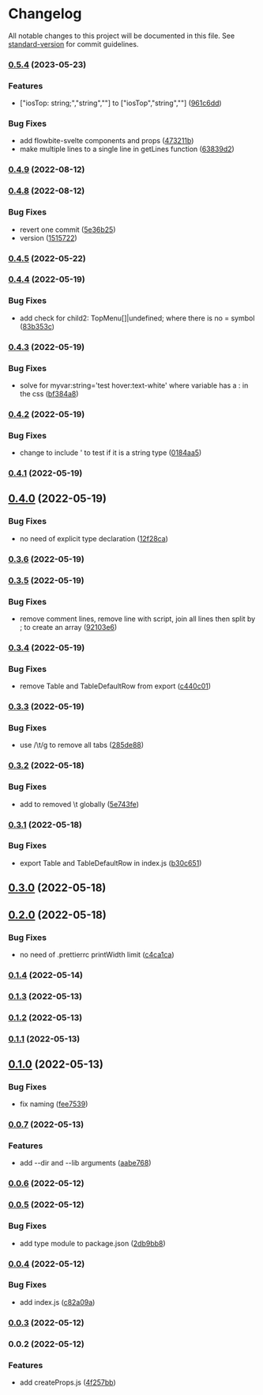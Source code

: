 # Changelog

All notable changes to this project will be documented in this file. See [standard-version](https://github.com/conventional-changelog/standard-version) for commit guidelines.

### [0.5.4](https://github.com/shinokada/createProps/compare/v0.5.3...v0.5.4) (2023-05-23)


### Features

* ["iosTop: string;","string",""] to ["iosTop","string",""] ([961c6dd](https://github.com/shinokada/createProps/commit/961c6dd148a0f9eba6838c73622130f64a268f07))


### Bug Fixes

* add flowbite-svelte components and props ([473211b](https://github.com/shinokada/createProps/commit/473211b4e705f448b85949bf6ea0f10814480a51))
* make multiple lines to a single line in getLines function ([63839d2](https://github.com/shinokada/createProps/commit/63839d29e7fc39dcb4118d9f8116298251553a32))

### [0.4.9](https://github.com/shinokada/createProps/compare/v0.4.8...v0.4.9) (2022-08-12)

### [0.4.8](https://github.com/shinokada/createProps/compare/v0.4.6...v0.4.8) (2022-08-12)

### Bug Fixes

- revert one commit ([5e36b25](https://github.com/shinokada/createProps/commit/5e36b25a4e19e7a3fbbe4047fd1de978c94dbfa8))
- version ([1515722](https://github.com/shinokada/createProps/commit/15157227ff10c7ab32125826b492050d365d3461))

### [0.4.5](https://github.com/shinokada/createProps/compare/v0.4.4...v0.4.5) (2022-05-22)

### [0.4.4](https://github.com/shinokada/createProps/compare/v0.4.3...v0.4.4) (2022-05-19)

### Bug Fixes

- add check for child2: TopMenu[]|undefined; where there is no = symbol ([83b353c](https://github.com/shinokada/createProps/commit/83b353c5f671c69ab9b6487e9a1c4876ebc4189f))

### [0.4.3](https://github.com/shinokada/createProps/compare/v0.4.2...v0.4.3) (2022-05-19)

### Bug Fixes

- solve for myvar:string='test hover:text-white' where variable has a : in the css ([bf384a8](https://github.com/shinokada/createProps/commit/bf384a8c87ef49d2b5f3989c7d9f327205effee3))

### [0.4.2](https://github.com/shinokada/createProps/compare/v0.4.1...v0.4.2) (2022-05-19)

### Bug Fixes

- change to include ' to test if it is a string type ([0184aa5](https://github.com/shinokada/createProps/commit/0184aa5eb35a750667ecf117c5b50528103d3598))

### [0.4.1](https://github.com/shinokada/createProps/compare/v0.4.0...v0.4.1) (2022-05-19)

## [0.4.0](https://github.com/shinokada/createProps/compare/v0.3.6...v0.4.0) (2022-05-19)

### Bug Fixes

- no need of explicit type declaration ([12f28ca](https://github.com/shinokada/createProps/commit/12f28ca7f58066d9329f08970c08a8e1d2f3022b))

### [0.3.6](https://github.com/shinokada/createProps/compare/v0.3.5...v0.3.6) (2022-05-19)

### [0.3.5](https://github.com/shinokada/createProps/compare/v0.3.4...v0.3.5) (2022-05-19)

### Bug Fixes

- remove comment lines, remove line with script, join all lines then split by ; to create an array ([92103e6](https://github.com/shinokada/createProps/commit/92103e652fac426af16430f9293dbb28f28429c8))

### [0.3.4](https://github.com/shinokada/createProps/compare/v0.3.3...v0.3.4) (2022-05-19)

### Bug Fixes

- remove Table and TableDefaultRow from export ([c440c01](https://github.com/shinokada/createProps/commit/c440c016141da2fd6382829a893db59e61e74f14))

### [0.3.3](https://github.com/shinokada/createProps/compare/v0.3.2...v0.3.3) (2022-05-19)

### Bug Fixes

- use /\t/g to remove all tabs ([285de88](https://github.com/shinokada/createProps/commit/285de889fd506c29093b459f0dc91439a9a3398d))

### [0.3.2](https://github.com/shinokada/createProps/compare/v0.3.1...v0.3.2) (2022-05-18)

### Bug Fixes

- add to removed \t globally ([5e743fe](https://github.com/shinokada/createProps/commit/5e743fe3d0c68d4c3e34951d86d02a0a0267f1ff))

### [0.3.1](https://github.com/shinokada/createProps/compare/v0.3.0...v0.3.1) (2022-05-18)

### Bug Fixes

- export Table and TableDefaultRow in index.js ([b30c651](https://github.com/shinokada/createProps/commit/b30c6514201de96926c548583f296abb2c19b5be))

## [0.3.0](https://github.com/shinokada/createProps/compare/v0.2.0...v0.3.0) (2022-05-18)

## [0.2.0](https://github.com/shinokada/createProps/compare/v0.1.4...v0.2.0) (2022-05-18)

### Bug Fixes

- no need of .prettierrc printWidth limit ([c4ca1ca](https://github.com/shinokada/createProps/commit/c4ca1ca61ae482c5962cfb694c1bb85abf627a36))

### [0.1.4](https://github.com/shinokada/createProps/compare/v0.1.3...v0.1.4) (2022-05-14)

### [0.1.3](https://github.com/shinokada/createProps/compare/v0.1.2...v0.1.3) (2022-05-13)

### [0.1.2](https://github.com/shinokada/createProps/compare/v0.1.1...v0.1.2) (2022-05-13)

### [0.1.1](https://github.com/shinokada/createProps/compare/v0.1.0...v0.1.1) (2022-05-13)

## [0.1.0](https://github.com/shinokada/createProps/compare/v0.0.7...v0.1.0) (2022-05-13)

### Bug Fixes

- fix naming ([fee7539](https://github.com/shinokada/createProps/commit/fee7539e93d2b6a00e7cc0e83d4a11a0c83eb132))

### [0.0.7](https://github.com/shinokada/createProps/compare/v0.0.6...v0.0.7) (2022-05-13)

### Features

- add --dir and --lib arguments ([aabe768](https://github.com/shinokada/createProps/commit/aabe7683380280ef7e0fd9710fe71a62b108394a))

### [0.0.6](https://github.com/shinokada/createProps/compare/v0.0.5...v0.0.6) (2022-05-12)

### [0.0.5](https://github.com/shinokada/createProps/compare/v0.0.4...v0.0.5) (2022-05-12)

### Bug Fixes

- add type module to package.json ([2db9bb8](https://github.com/shinokada/createProps/commit/2db9bb8aa685ba1a5ee09d9c38ffbbec8545d845))

### [0.0.4](https://github.com/shinokada/createProps/compare/v0.0.3...v0.0.4) (2022-05-12)

### Bug Fixes

- add index.js ([c82a09a](https://github.com/shinokada/createProps/commit/c82a09a8cdf956e6e6705aac3a65ccc828d41e0d))

### [0.0.3](https://github.com/shinokada/createProps/compare/v0.0.2...v0.0.3) (2022-05-12)

### 0.0.2 (2022-05-12)

### Features

- add createProps.js ([4f257bb](https://github.com/shinokada/createProps/commit/4f257bb1dfeac53fcc7e2b409910ad52521a44b3))
